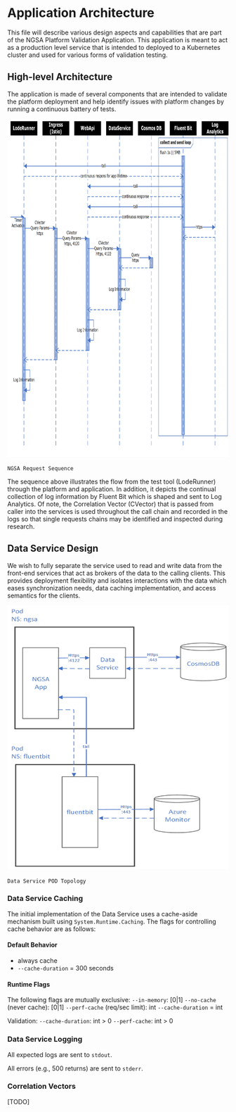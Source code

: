 # Application Architecture

This file will describe various design aspects and capabilities that are part of the NGSA Platform Validation Application.  This application is meant to act as a production level service that is intended to deployed to a Kubernetes cluster and used for various forms of validation testing.

## High-level Architecture

The application is made of several components that are intended to validate the platform deployment and help identify issues with platform changes by running a continuous battery of tests.

<!-- markdownlint-disable MD033 -->
<!-- couldn't get sizing to work in standard markdown -->
<img src="./images/ngsa-request-sequence.png" width="1027" height="768"/>

`NGSA Request Sequence`

The sequence above illustrates the flow from the test tool (LodeRunner) through the platform and application.  In addition, it depicts the continual collection of log information by Fluent Bit which is shaped and sent to Log Analytics.  Of note, the Correlation Vector (CVector) that is passed from caller into the services is used throughout the call chain and recorded in the logs so that single requests chains may be identified and inspected during research.

## Data Service Design

We wish to fully separate the service used to read and write data from the front-end services that act as brokers of the data to the calling clients.  This provides deployment flexibility and isolates interactions with the data which eases synchronization needs, data caching implementation, and access semantics for the clients.

<!-- markdownlint-disable MD033 -->
<!-- couldn't get sizing to work in standard markdown -->
<img src="./images/ngsa-app-deploy-top.png" width="550" height="600"/>

`Data Service POD Topology`

### Data Service Caching

The initial implementation of the Data Service uses a cache-aside mechanism built using `System.Runtime.Caching`.  The flags for controlling cache behavior are as follows:

#### Default Behavior

- always cache
- `--cache-duration` = 300 seconds

#### Runtime Flags

The following flags are mutually exclusive:
`--in-memory`: [0|1]
`--no-cache` (never cache): [0|1]
`--perf-cache` (req/sec limit): int
`--cache-duration` = int

Validation:
`--cache-duration`: int > 0
`--perf-cache`: int > 0

### Data Service Logging

All expected logs are sent to `stdout`.

All errors (e.g., 500 returns) are sent to `stderr`.

### Correlation Vectors

[TODO]
